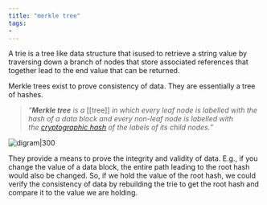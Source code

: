 ```yaml
---
title: "merkle tree"
tags: 
- 
---
```


A trie is a tree like data structure that isused to retrieve a string value by traversing down a branch of nodes that store associated references that together lead to the end value that can be returned. 

Merkle trees exist to prove consistency of data. They are essentially a tree of hashes. 

> _“_**_Merkle tree_** _is a_ [[tree]] _in which every leaf node is labelled with the hash of a data block and every non-leaf node is labelled with the_ [_cryptographic hash_](https://en.wikipedia.org/wiki/Cryptographic_hash_function) _of the labels of its child nodes.”_

![digram|300](https://i.imgur.com/HMzwjgb.png)

They provide a means to prove the integrity and validity of data. E.g., if you change the value of a data block, the entire path leading to the root hash would also be changed. So, if we hold the value of the root hash, we could verify the consistency of data by rebuilding the trie to get the root hash and compare it to the value we are holding.

